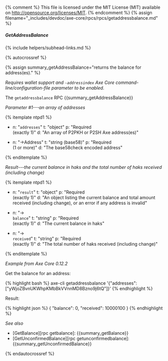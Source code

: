 {% comment %}
This file is licensed under the MIT License (MIT) available on
http://opensource.org/licenses/MIT.
{% endcomment %}
{% assign filename="_includes/devdoc/axe-core/rpcs/rpcs/getaddressbalance.md" %}

##### GetAddressBalance
{% include helpers/subhead-links.md %}

{% autocrossref %}

{% assign summary_getAddressBalance="returns the balance for address(es)." %}

*Requires wallet support and `-addressindex` Axe Core command-line/configuration-file parameter to be enabled.*

The `getaddressbalance` RPC {{summary_getAddressBalance}}

*Parameter #1---an array of addresses*

{% itemplate ntpd1 %}
- n: "`addresses`"
  t: "object"
  p: "Required<br>(exactly 1)"
  d: "An array of P2PKH or P2SH Axe address(es)"

- n: "→Address"
  t: "string (base58)"
  p: "Required<br>(1 or more)"
  d: "The base58check encoded address"

{% enditemplate %}

*Result---the current balance in haks and the total number of haks received (including change)*

{% itemplate ntpd1 %}
- n: "`result`"
  t: "object"
  p: "Required<br>(exactly 1)"
  d: "An object listing the current balance and total amount received (including change), or an error if any address is invalid"

- n: "→<br>`balance`"
  t: "string"
  p: "Required<br>(exactly 1)"
  d: "The current balance in haks"

- n: "→<br>`received`"
  t: "string"
  p: "Required<br>(exactly 1)"
  d: "The total number of haks received (including change)"

{% enditemplate %}

*Example from Axe Core 0.12.2*

Get the balance for an address:

{% highlight bash %}
axe-cli getaddressbalance '{"addresses": ["yWjoZBvnUKWhpKMbBkVVnnMD8Bzno9j6tQ"]}'
{% endhighlight %}

Result:

{% highlight json %}
{
  "balance": 0,
  "received": 10000100
}
{% endhighlight %}

*See also*

* [GetBalance][rpc getbalance]: {{summary_getBalance}}
* [GetUnconfirmedBalance][rpc getunconfirmedbalance]: {{summary_getUnconfirmedBalance}}

{% endautocrossref %}
